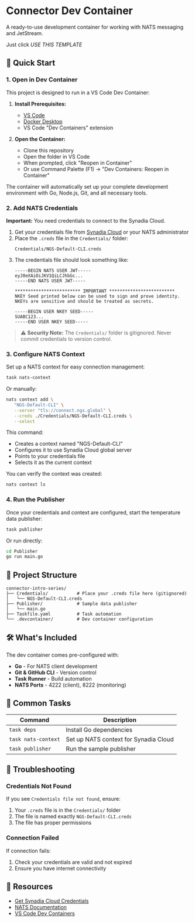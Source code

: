 # Connector Dev Container

A ready-to-use development container for working with NATS messaging and JetStream.

Just click *USE THIS TEMPLATE*

## 🚀 Quick Start

### 1. Open in Dev Container

This project is designed to run in a VS Code Dev Container:

1. **Install Prerequisites:**
   - [VS Code](https://code.visualstudio.com/)
   - [Docker Desktop](https://www.docker.com/products/docker-desktop)
   - VS Code "Dev Containers" extension

2. **Open the Container:**
   - Clone this repository
   - Open the folder in VS Code
   - When prompted, click "Reopen in Container"
   - Or use Command Palette (F1) → "Dev Containers: Reopen in Container"

The container will automatically set up your complete development environment with Go, Node.js, Git, and all necessary tools.

### 2. Add NATS Credentials

**Important:** You need credentials to connect to the Synadia Cloud.

1. Get your credentials file from [Synadia Cloud](https://cloud.synadia.com) or your NATS administrator
2. Place the `.creds` file in the `Credentials/` folder:
   ```
   Credentials/NGS-Default-CLI.creds
   ```
3. The credentials file should look something like:
   ```
   -----BEGIN NATS USER JWT-----
   eyJ0eXAiOiJKV1QiLCJhbGc...
   -----END NATS USER JWT-----

   ************************* IMPORTANT *************************
   NKEY Seed printed below can be used to sign and prove identity.
   NKEYs are sensitive and should be treated as secrets.

   -----BEGIN USER NKEY SEED-----
   SUABC123...
   -----END USER NKEY SEED-----
   ```

> ⚠️ **Security Note:** The `Credentials/` folder is gitignored. Never commit credentials to version control.

### 3. Configure NATS Context

Set up a NATS context for easy connection management:

```bash
task nats-context
```

Or manually:
```bash
nats context add \
   "NGS-Default-CLI" \
   --server "tls://connect.ngs.global" \
   --creds ./Credentials/NGS-Default-CLI.creds \
   --select
```

This command:
- Creates a context named "NGS-Default-CLI"
- Configures it to use Synadia Cloud global server
- Points to your credentials file
- Selects it as the current context

You can verify the context was created:
```bash
nats context ls
```

### 4. Run the Publisher

Once your credentials and context are configured, start the temperature data publisher:

```bash
task publisher
```

Or run directly:
```bash
cd Publisher
go run main.go
```

## 📁 Project Structure

```
connector-intro-series/
├── Credentials/           # Place your .creds file here (gitignored)
│   └── NGS-Default-CLI.creds
├── Publisher/             # Sample data publisher
│   └── main.go
├── Taskfile.yaml          # Task automation
└── .devcontainer/         # Dev container configuration
```

## 🛠️ What's Included

The dev container comes pre-configured with:
- **Go** - For NATS client development
- **Git & GitHub CLI** - Version control
- **Task Runner** - Build automation
- **NATS Ports** - 4222 (client), 8222 (monitoring)

## 📝 Common Tasks

| Command | Description |
|---------|-------------|
| `task deps` | Install Go dependencies |
| `task nats-context` | Set up NATS context for Synadia Cloud |
| `task publisher` | Run the sample publisher |

## 🔧 Troubleshooting

### Credentials Not Found
If you see `Credentials file not found`, ensure:
1. Your `.creds` file is in the `Credentials/` folder
2. The file is named exactly `NGS-Default-CLI.creds`
3. The file has proper permissions

### Connection Failed
If connection fails:
1. Check your credentials are valid and not expired
2. Ensure you have internet connectivity

## 🔗 Resources

- [Get Synadia Cloud Credentials](https://cloud.synadia.com)
- [NATS Documentation](https://docs.nats.io/)
- [VS Code Dev Containers](https://code.visualstudio.com/docs/devcontainers/containers)
